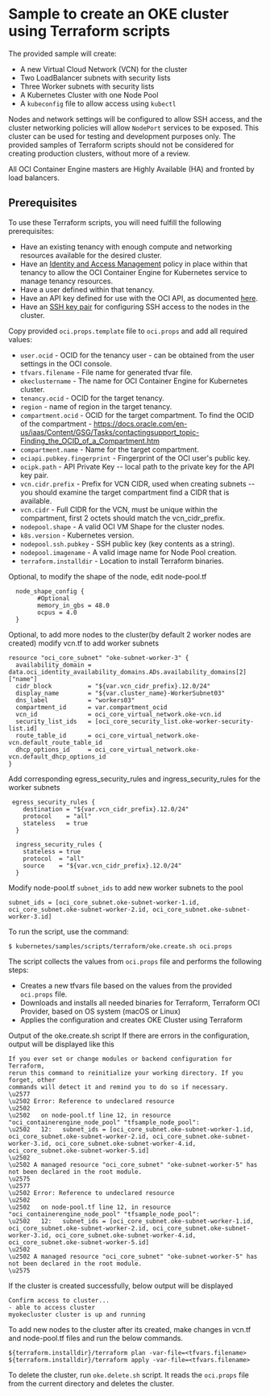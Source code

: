 # Sample to create an OKE cluster using Terraform scripts

The provided sample will create:

* A new Virtual Cloud Network (VCN) for the cluster
* Two LoadBalancer subnets with security lists
* Three Worker subnets with security lists
* A Kubernetes Cluster with one Node Pool
* A `kubeconfig` file to allow access using `kubectl`

Nodes and network settings will be configured to allow SSH access, and the cluster networking policies will allow `NodePort` services to be exposed. This cluster can be used for testing and development purposes only. The provided samples of Terraform scripts should not be considered for creating production clusters, without more of a review.

All OCI Container Engine masters are Highly Available (HA) and fronted by load balancers.



## Prerequisites

To use these Terraform scripts, you will need fulfill the following prerequisites:
* Have an existing tenancy with enough compute and networking resources available for the desired cluster.
* Have an [Identity and Access Management](https://docs.cloud.oracle.com/iaas/Content/ContEng/Concepts/contengpolicyconfig.htm#PolicyPrerequisitesService) policy in place within that tenancy to allow the OCI Container Engine for Kubernetes service to manage tenancy resources.
* Have a user defined within that tenancy.
* Have an API key defined for use with the OCI API, as documented [here](https://docs.cloud.oracle.com/iaas/Content/Identity/Tasks/managingcredentials.htm).
* Have an [SSH key pair](https://docs.oracle.com/en/cloud/iaas/compute-iaas-cloud/stcsg/generating-ssh-key-pair.html) for configuring SSH access to the nodes in the cluster.

Copy provided `oci.props.template` file to `oci.props` and add all required values:
* `user.ocid` - OCID for the tenancy user - can be obtained from the user settings in the OCI console.
* `tfvars.filename` - File name for generated tfvar file.
* `okeclustername` - The name for OCI Container Engine for Kubernetes cluster.
* `tenancy.ocid` - OCID for the target tenancy.
* `region` - name of region in the target tenancy.
* `compartment.ocid` - OCID for the target compartment. To find the OCID of the compartment - https://docs.oracle.com/en-us/iaas/Content/GSG/Tasks/contactingsupport_topic-Finding_the_OCID_of_a_Compartment.htm
* `compartment.name` - Name for the target compartment.
* `ociapi.pubkey.fingerprint` - Fingerprint of the OCI user's public key.
* `ocipk.path` - API Private Key -- local path to the private key for the API key pair.
* `vcn.cidr.prefix` - Prefix for VCN CIDR, used when creating subnets -- you should examine the target compartment find a CIDR that is available.
* `vcn.cidr` - Full CIDR for the VCN, must be unique within the compartment, first 2 octets should match the vcn_cidr_prefix.
* `nodepool.shape` - A valid OCI VM Shape for the cluster nodes.
* `k8s.version` - Kubernetes version.
* `nodepool.ssh.pubkey` - SSH public key (key contents as a string).
* `nodepool.imagename` - A valid image name for Node Pool creation.
* `terraform.installdir` - Location to install Terraform binaries.

Optional, to modify the shape of the node, edit node-pool.tf 
```aidl
  node_shape_config {
        #Optional
        memory_in_gbs = 48.0
        ocpus = 4.0
  }
```
Optional, to add more nodes to the cluster(by default 2 worker nodes are created)
modify vcn.tf to add worker subnets
```aidl
resource "oci_core_subnet" "oke-subnet-worker-3" {
  availability_domain = data.oci_identity_availability_domains.ADs.availability_domains[2]["name"]
  cidr_block          = "${var.vcn_cidr_prefix}.12.0/24"
  display_name        = "${var.cluster_name}-WorkerSubnet03"
  dns_label           = "workers03"
  compartment_id      = var.compartment_ocid
  vcn_id              = oci_core_virtual_network.oke-vcn.id
  security_list_ids   = [oci_core_security_list.oke-worker-security-list.id]
  route_table_id      = oci_core_virtual_network.oke-vcn.default_route_table_id
  dhcp_options_id     = oci_core_virtual_network.oke-vcn.default_dhcp_options_id
}
```
Add corresponding egress_security_rules and ingress_security_rules for the worker subnets
```aidl
 egress_security_rules {
    destination = "${var.vcn_cidr_prefix}.12.0/24"
    protocol    = "all"
    stateless   = true
  }
```
```aidl
  ingress_security_rules {
    stateless = true
    protocol  = "all"
    source    = "${var.vcn_cidr_prefix}.12.0/24"
  }
```
Modify node-pool.tf `subnet_ids` to add new worker subnets to the pool
```aidl
subnet_ids = [oci_core_subnet.oke-subnet-worker-1.id, oci_core_subnet.oke-subnet-worker-2.id, oci_core_subnet.oke-subnet-worker-3.id]
```

To run the script, use the command:
```shell
$ kubernetes/samples/scripts/terraform/oke.create.sh oci.props
```
The script collects the values from `oci.props` file and performs the following steps:
* Creates a new tfvars file based on the values from the provided `oci.props` file.
* Downloads and installs all needed binaries for Terraform, Terraform OCI Provider, based on OS system (macOS or Linux)
* Applies the configuration and creates OKE Cluster using Terraform

Output of the oke.create.sh script
If there are errors in the configuration, output will be displayed like this
```
If you ever set or change modules or backend configuration for Terraform,
rerun this command to reinitialize your working directory. If you forget, other
commands will detect it and remind you to do so if necessary.
\u2577
\u2502 Error: Reference to undeclared resource
\u2502 
\u2502   on node-pool.tf line 12, in resource "oci_containerengine_node_pool" "tfsample_node_pool":
\u2502   12:   subnet_ids = [oci_core_subnet.oke-subnet-worker-1.id, oci_core_subnet.oke-subnet-worker-2.id, oci_core_subnet.oke-subnet-worker-3.id, oci_core_subnet.oke-subnet-worker-4.id, oci_core_subnet.oke-subnet-worker-5.id]
\u2502 
\u2502 A managed resource "oci_core_subnet" "oke-subnet-worker-5" has not been declared in the root module.
\u2575
\u2577
\u2502 Error: Reference to undeclared resource
\u2502 
\u2502   on node-pool.tf line 12, in resource "oci_containerengine_node_pool" "tfsample_node_pool":
\u2502   12:   subnet_ids = [oci_core_subnet.oke-subnet-worker-1.id, oci_core_subnet.oke-subnet-worker-2.id, oci_core_subnet.oke-subnet-worker-3.id, oci_core_subnet.oke-subnet-worker-4.id, oci_core_subnet.oke-subnet-worker-5.id]
\u2502 
\u2502 A managed resource "oci_core_subnet" "oke-subnet-worker-5" has not been declared in the root module.
\u2575
```

If the cluster is created successfully, below output will be displayed
```aidl
Confirm access to cluster...
- able to access cluster
myokecluster cluster is up and running
```

To add new nodes to the cluster after its created, make changes in vcn.tf and node-pool.tf files and
run the below commands.
```aidl
${terraform.installdir}/terraform plan -var-file=<tfvars.filename>
${terraform.installdir}/terraform apply -var-file=<tfvars.filename>
```

To delete the cluster, run `oke.delete.sh` script. It reads the `oci.props` file from the current directory and deletes the cluster.